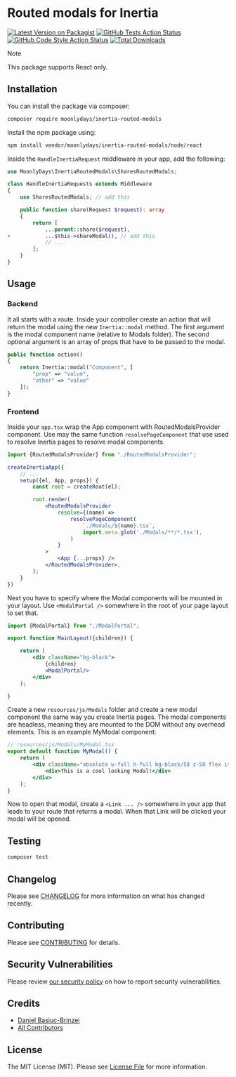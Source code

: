 # Routed modals for Inertia

[![Latest Version on Packagist](https://img.shields.io/packagist/v/moonlydays/inertia-routed-modals.svg?style=flat-square)](https://packagist.org/packages/moonlydays/inertia-routed-modals)
[![GitHub Tests Action Status](https://img.shields.io/github/actions/workflow/status/moonlydays/inertia-routed-modals/run-tests.yml?branch=main&label=tests&style=flat-square)](https://github.com/moonlydays/inertia-routed-modals/actions?query=workflow%3Arun-tests+branch%3Amain)
[![GitHub Code Style Action Status](https://img.shields.io/github/actions/workflow/status/moonlydays/inertia-routed-modals/fix-php-code-style-issues.yml?branch=main&label=code%20style&style=flat-square)](https://github.com/moonlydays/inertia-routed-modals/actions?query=workflow%3A"Fix+PHP+code+style+issues"+branch%3Amain)
[![Total Downloads](https://img.shields.io/packagist/dt/moonlydays/inertia-routed-modals.svg?style=flat-square)](https://packagist.org/packages/moonlydays/inertia-routed-modals)

> [!NOTE]
> This package supports React only.

## Installation

You can install the package via composer:

```bash
composer require moonlydays/inertia-routed-modals
```

Install the npm package using:

```bash
npm install vendor/moonlydays/inertia-routed-modals/node/react
```

Inside the `HandleInertiaRequest` middleware in your app, add the following:

```php
use MoonlyDays\InertiaRoutedModals\SharesRoutedModals;

class HandleInertiaRequests extends Middleware
{
    use SharesRoutedModals; // add this

    public function share(Request $request): array
    {
        return [
            ...parent::share($request),
+           ...$this->shareModal(), // add this
            // ...
        ];
    }
}

```

## Usage

### Backend

It all starts with a route. Inside your controller create an action that will return the modal using the new
`Inertia::modal` method. The first argument is the modal component name (relative to Modals folder). The
second optional argument is an array of props that have to be passed to the modal.

```php
public function action()
{
    return Inertia::modal("Component", [
        "prop" => "value",
        "other" => "value"
    ]);
}
```

### Frontend

Inside your `app.tsx` wrap the App component with RoutedModalsProvider component. Use may the same function
`resolvePageComponent` that use
used to resolve Inertia pages to resolve modal components.

```jsx
import {RoutedModalsProvider} from "./RoutedModalsProvider";

createInertiaApp({
    // ...
    setup({el, App, props}) {
        const root = createRoot(el);

        root.render(
            <RoutedModalsProvider
                resolve={(name) =>
                    resolvePageComponent(
                        `./Modals/${name}.tsx`,
                        import.meta.glob('./Modals/**/*.tsx'),
                    )
                }
            >
                <App {...props} />
            </RoutedModalsProvider>,
        );
    }
})
```

Next you have to specify where the Modal components will be mounted in your layout. Use `<ModalPortal />` somewhere
in the root of your page layout to set that.

```jsx
import {ModalPortal} from "./ModalPortal";

export function MainLayout({children}) {

    return (
        <div className="bg-black">
            {children}
            <ModalPortal/>
        </div>
    );

}
```

Create a new `resources/js/Modals` folder and create a new modal component the same way you create Inertia
pages. The modal components are headless, meaning they are mounted to the DOM without any overhead elements. This is an
example MyModal component:

```jsx
// resources/js/Modals/MyModal.tsx
export default function MyModal() {
    return (
        <div className="absolute w-full h-full bg-black/50 z-50 flex items-center justify-center">
            <div>This is a cool looking Modal!</div>
        </div>
    );
}
```

Now to open that modal, create a `<Link ... />` somewhere in your app that leads to your route that returns a modal.
When that Link will be clicked your modal will be opened.

## Testing

```bash
composer test
```

## Changelog

Please see [CHANGELOG](CHANGELOG.md) for more information on what has changed recently.

## Contributing

Please see [CONTRIBUTING](CONTRIBUTING.md) for details.

## Security Vulnerabilities

Please review [our security policy](../../security/policy) on how to report security vulnerabilities.

## Credits

- [Daniel Basiuc-Brinzei](https://github.com/MoonlyDays)
- [All Contributors](../../contributors)

## License

The MIT License (MIT). Please see [License File](LICENSE.md) for more information.
